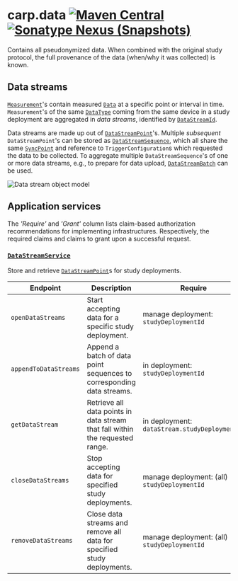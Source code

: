 # carp.data [![Maven Central](https://maven-badges.herokuapp.com/maven-central/dk.cachet.carp.data/carp.data.core/badge.svg)](https://mvnrepository.com/artifact/dk.cachet.carp.data) [![Sonatype Nexus (Snapshots)](https://img.shields.io/nexus/s/dk.cachet.carp.data/carp.data.core?server=https%3A%2F%2Foss.sonatype.org)](https://oss.sonatype.org/content/repositories/snapshots/dk/cachet/carp/data/) 

Contains all pseudonymized data.
When combined with the original study protocol, the full provenance of the data (when/why it was collected) is known.

## Data streams

[`Measurement`](../carp.data.core/src/commonMain/kotlin/dk/cachet/carp/data/application/Measurement.kt)'s contain measured [`Data`](../carp.common/src/commonMain/kotlin/dk/cachet/carp/common/application/data/Data.kt) at a specific point or interval in time. 
`Measurement`'s of the same [`DataType`](../carp.common/src/commonMain/kotlin/dk/cachet/carp/common/application/data/DataType.kt) coming from the same device in a study deployment are aggregated in _data streams_, identified by [`DataStreamId`](../carp.data.core/src/commonMain/kotlin/dk/cachet/carp/data/application/DataStreamId.kt).

Data streams are made up out of [`DataStreamPoint`](../carp.data.core/src/commonMain/kotlin/dk/cachet/carp/data/application/DataStreamPoint.kt)'s.
Multiple _subsequent_ `DataStreamPoint`'s can be stored as [`DataStreamSequence`](../carp.data.core/src/commonMain/kotlin/dk/cachet/carp/data/application/DataStreamSequence.kt),
which all share the same [`SyncPoint`](../carp.data.core/src/commonMain/kotlin/dk/cachet/carp/data/application/SyncPoint.kt) and reference to `TriggerConfiguration`s which requested the data to be collected.
To aggregate multiple `DataStreamSequence`'s of one or more data streams, e.g., to prepare for data upload, [`DataStreamBatch`](../carp.data.core/src/commonMain/kotlin/dk/cachet/carp/data/application/DataStreamBatch.kt) can be used.

![Data stream object model](https://i.imgur.com/6dnuynT.png)

## Application services

The _'Require'_ and _'Grant'_ column lists claim-based authorization recommendations for implementing infrastructures.
Respectively, the required claims and claims to grant upon a successful request.

### [`DataStreamService`](../carp.data.core/src/commonMain/kotlin/dk/cachet/carp/data/application/DataStreamService.kt)

Store and retrieve [`DataStreamPoint`](../carp.data.core/src/commonMain/kotlin/dk/cachet/carp/data/application/DataStreamPoint.kt)s for study deployments.

| Endpoint | Description | Require | Grant |
| --- | --- | --- | --- |
| `openDataStreams` | Start accepting data for a specific study deployment. | manage deployment: `studyDeploymentId`| |
| `appendToDataStreams` | Append a batch of data point sequences to corresponding data streams. | in deployment: `studyDeploymentId` |  |
| `getDataStream` | Retrieve all data points in data stream that fall within the requested range. | in deployment: `dataStream.studyDeploymentId` | |
| `closeDataStreams` | Stop accepting data for specified study deployments. | manage deployment: (all) `studyDeploymentId` | |
| `removeDataStreams` | Close data streams and remove all data for specified study deployments. | manage deployment: (all) `studyDeploymentId` | | 
